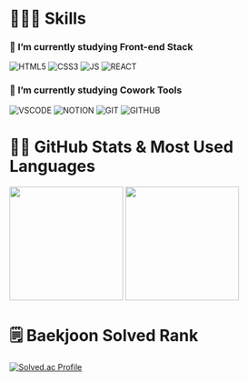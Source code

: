 # 👨🏻‍💻 Skills
### 🌱 I’m currently studying Front-end Stack 
![HTML5](https://img.shields.io/badge/HTML5-E34F26.svg?&style=plastic&logo=HTML5&logoColor=white)
![CSS3](https://img.shields.io/badge/CSS3-1572B6.svg?&style=plastic&logo=CSS3&logoColor=white)
![JS](https://img.shields.io/badge/JS-F7DF1E.svg?&style=plastic&logo=JAVASCRIPT&logoColor=white)
![REACT](https://img.shields.io/badge/REACT-61DAFB.svg?&style=plastic&logo=REACT&logoColor=white)
<!-- ### 🌱 I’m currently studying Server 
![AWS](https://img.shields.io/badge/AWS-232F3E.svg?&style=plastic&logo=amazonaws&logoColor=white)
![AWS_EC2](https://img.shields.io/badge/AWS_EC2-232F3E.svg?&style=plastic&logo=amazonec2&logoColor=white) -->
 ### 🌱 I’m currently studying Cowork Tools 
![VSCODE](https://img.shields.io/badge/VSCODE-007ACC.svg?&style=plastic&logo=visualstudiocode&logoColor=white)
![NOTION](https://img.shields.io/badge/NOTION-000000.svg?&style=plastic&logo=NOTION&logoColor=white)
![GIT](https://img.shields.io/badge/GIT-F05032.svg?&style=plastic&logo=GIT&logoColor=white)
![GITHUB](https://img.shields.io/badge/GITHUB-181717.svg?&style=plastic&logo=GITHUB&logoColor=white)
# 💪🏻 GitHub Stats & Most Used Languages
<img src="https://github-readme-stats.vercel.app/api?username=jonghyunlee95&count_private=true&show_icons=true&theme=prussian" height="200"></img>
<img src="https://github-readme-stats.vercel.app/api/top-langs/?username=jonghyunlee95&layout=Demo&theme=prussian" height="200"></img>
# 🗒️ Baekjoon Solved Rank
[![Solved.ac Profile](http://mazassumnida.wtf/api/v2/generate_badge?boj=whdgus7578)](https://solved.ac/whdgus7578/)

